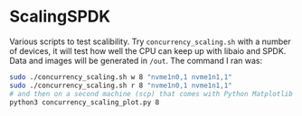 # ScalingSPDK

Various scripts to test scalibility.
Try `concurrency_scaling.sh` with a number of devices, it will test how well the CPU can keep up with libaio and SPDK.
Data and images will be generated in `/out`. The command I ran was:

```bash
sudo ./concurrency_scaling.sh w 8 "nvme1n0,1 nvme1n1,1"
sudo ./concurrency_scaling.sh r 8 "nvme1n0,1 nvme1n1,1"
# and then on a second machine (scp) that comes with Python Matplotlib stuff
python3 concurrency_scaling_plot.py 8
```
